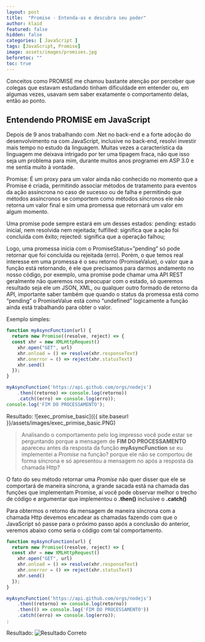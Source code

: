 ```yaml
---
layout: post
title:  "Promise - Entenda-as e descubra seu poder"
author: klaid
featured: false
hidden: false
categories: [ JavaScript ]
tags: [JavaScript, Promise] 
image: assets/images/promises.jpg
beforetoc: "" 
toc: true
---
```


Conceitos como PROMISE me chamou bastante atenção por perceber que colegas que estavam estudando tinham dificuldade em entender ou, em algumas vezes, usavam sem saber exatamente o comportamento delas, então ao ponto.
## Entendendo PROMISE em JavaScript

Depois de 9 anos trabalhando com .Net no back-end e a forte adoção do desenvolvimento na com JavaScript, inclusive no back-end, resolvi investir mais tempo no estudo da linguagem. Muitas vezes a característica da linguagem me deixava intrigado por ter uma tipagem fraca, não que isso seja um problema para mim, durante muitos anos programei em ASP 3.0 e me sentia muito à vontade.

Promise:
É um proxy para um valor ainda não conhecido no momento que a Promise é criada, permitindo associar métodos de tratamento para eventos da ação assíncrona no caso de sucesso ou de falha e permitindo que métodos assíncronos se comportem como métodos síncronos ele não retorna um valor final e sim uma promessa que retornará um valor em algum momento.

Uma promise pode sempre estará em um desses estados:
	pending: estado inicial, nem resolvida nem rejeitada;
	fulfilled: significa que a ação foi concluída com êxito;
	rejected: significa que a operação falhou;
    
Logo, uma promessa inicia com o PromiseStatus=”pending” só pode retornar que foi concluída ou rejeitada (erro). Porém, o que temos real interesse em uma promessa é o seu retorno (PromiseValue), o valor que a função está retornando, é ele que precisamos para darmos andamento no nosso código, por exemplo, uma promise pode chamar uma API REST geralmente não queremos nos preocupar com o estado, só queremos resultado seja ele um JSON, XML, ou qualquer outro formado de retorno da API, importante saber também que quando o status da promessa está como “pending” o PromiseValue está como “undefined” logicamente a função ainda está trabalhando para obter o valor.

Exemplo simples:
```js
function myAsyncFunction(url) {
  return new Promise((resolve, reject) => {
  const xhr = new XMLHttpRequest() 
    xhr.open("GET", url) 
    xhr.onload = () => resolve(xhr.responseText) 
    xhr.onerror = () => reject(xhr.statusText) 
    xhr.send() 
  });
}

myAsyncFunction('https://api.github.com/orgs/nodejs')
    .then((retorno) => console.log(retorno))
    .catch((erro) => console.log(erro));
console.log('FIM DO PROCESSAMENTO');
```
Resultado:
![exec_promise_basic]({{ site.baseurl }}/assets/images/exec_primise_basic.PNG)
>Analisando o comportamento pelo log impresso você pode estar se perguntando porque a mensagem de **FIM DO PROCESSAMENTO** apareceu antes da resposta da função **myAsyncFunction** se eu implementei a *Promise* na função? porque ele não se comportou de forma síncrona e só apresentou a mensagem no após a resposta da chamada Http?

O fato do seu método retornar uma *Promise* não quer disser que ele se comportará de maneira síncrona, a grande sacada está na chamada das funções que implementam Promise, aí você pode observar melhor o trecho de código e argumentar que implementou o **.then()** inclusive o **.catch()**

Para obtermos o retorno da mensagem de maneira síncrona com a chamada Http devemos encadear as chamadas fazendo com que o JavaScript só passe para o próximo passo após a conclusão do anterior, veremos abaixo como seria o código com tal comportamento.

```js
function myAsyncFunction(url) {
  return new Promise((resolve, reject) => {
  const xhr = new XMLHttpRequest() 
    xhr.open("GET", url) 
    xhr.onload = () => resolve(xhr.responseText) 
    xhr.onerror = () => reject(xhr.statusText) 
    xhr.send() 
  });
}

myAsyncFunction('https://api.github.com/orgs/nodejs')
    .then((retorno) => console.log(retorno))
    .then(() => console.log('FIM DO PROCESSAMENTO'))
    .catch((erro) => console.log(erro));
;
```
Resultado:
![Resultado Correto]({{site.baseurl}}/assets/images/exec_primise_basic_2.PNG)

